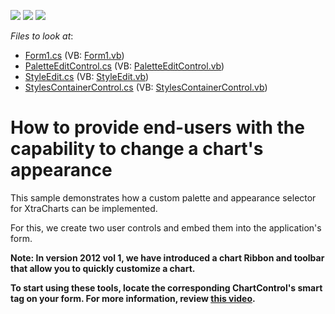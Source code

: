 <!-- default badges list -->
![](https://img.shields.io/endpoint?url=https://codecentral.devexpress.com/api/v1/VersionRange/128575409/12.2.4%2B)
[![](https://img.shields.io/badge/Open_in_DevExpress_Support_Center-FF7200?style=flat-square&logo=DevExpress&logoColor=white)](https://supportcenter.devexpress.com/ticket/details/E703)
[![](https://img.shields.io/badge/📖_How_to_use_DevExpress_Examples-e9f6fc?style=flat-square)](https://docs.devexpress.com/GeneralInformation/403183)
<!-- default badges end -->
<!-- default file list -->
*Files to look at*:

* [Form1.cs](./CS/Form1.cs) (VB: [Form1.vb](./VB/Form1.vb))
* [PaletteEditControl.cs](./CS/PaletteEditControl.cs) (VB: [PaletteEditControl.vb](./VB/PaletteEditControl.vb))
* [StyleEdit.cs](./CS/StyleEdit.cs) (VB: [StyleEdit.vb](./VB/StyleEdit.vb))
* [StylesContainerControl.cs](./CS/StylesContainerControl.cs) (VB: [StylesContainerControl.vb](./VB/StylesContainerControl.vb))
<!-- default file list end -->
# How to provide end-users with the capability to change a chart's appearance


<p>This sample demonstrates how a custom palette and appearance selector for XtraCharts can be implemented.</p><p>For this, we create two user controls and embed them into the application's form.</p><p><strong>Note: In version 2012 vol </strong><strong>1</strong><strong>, we have introduced a chart Ribbon and toolbar that allow you to quickly customize a chart.</strong></p><p><strong>To start using these tools, locate the corresponding ChartControl's smart tag on your form. For more information, review </strong><a href="http://www.youtube.com/watch?v=-JHOgsOwGl8"><strong><u>this video</u></strong></a><strong>.</strong></p><br />


<br/>


